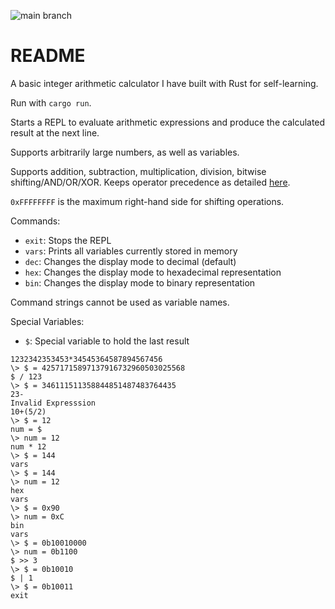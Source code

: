 ![main branch](https://github.com/tolgaparlan/Yet-Another-Command-Line-Calculator/actions/workflows/ci.yml/badge.svg)

# README 
A basic integer arithmetic calculator I have built with Rust for self-learning. 

Run with `cargo run`.

Starts a REPL to evaluate arithmetic expressions and produce the calculated result at the next line.

Supports arbitrarily large numbers, as well as variables.

Supports addition, subtraction, multiplication, division, bitwise shifting/AND/OR/XOR. Keeps operator precedence as detailed [here](https://en.wikipedia.org/wiki/Order_of_operations).

`0xFFFFFFFF` is the maximum right-hand side for shifting operations.

Commands:
- `exit`: Stops the REPL
- `vars`: Prints all variables currently stored in memory
- `dec`: Changes the display mode to decimal (default)
- `hex`: Changes the display mode to hexadecimal representation
- `bin`: Changes the display mode to binary representation

Command strings cannot be used as variable names.

Special Variables:
- `$`: Special variable to hold the last result 

```
1232342353453*34545364587894567456
\> $ = 42571715897137916732960503025568
$ / 123
\> $ = 346111511358844851487483764435
23-
Invalid Expresssion
10+(5/2)
\> $ = 12
num = $
\> num = 12
num * 12
\> $ = 144
vars
\> $ = 144
\> num = 12
hex
vars
\> $ = 0x90
\> num = 0xC
bin
vars
\> $ = 0b10010000
\> num = 0b1100
$ >> 3
\> $ = 0b10010
$ | 1
\> $ = 0b10011
exit
```
